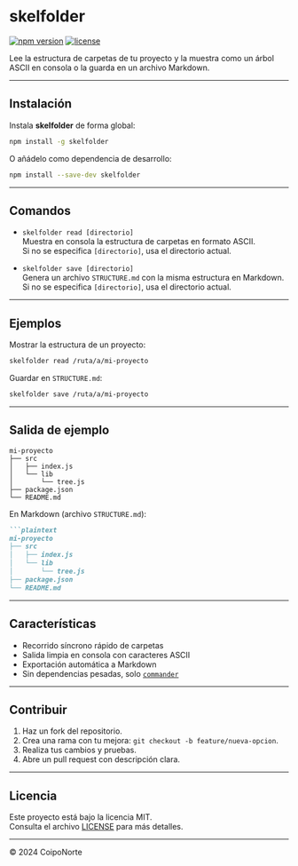 # skelfolder

[![npm version](https://img.shields.io/npm/v/skelfolder.svg)](https://www.npmjs.com/package/skelfolder) [![license](https://img.shields.io/npm/l/skelfolder.svg)](./LICENSE)

Lee la estructura de carpetas de tu proyecto y la muestra como un árbol ASCII en consola o la guarda en un archivo Markdown.

---

## Instalación

Instala **skelfolder** de forma global:

```bash
npm install -g skelfolder
```

O añádelo como dependencia de desarrollo:

```bash
npm install --save-dev skelfolder
```

---

## Comandos

- `skelfolder read [directorio]`  
  Muestra en consola la estructura de carpetas en formato ASCII.  
  Si no se especifica `[directorio]`, usa el directorio actual.

- `skelfolder save [directorio]`  
  Genera un archivo `STRUCTURE.md` con la misma estructura en Markdown.  
  Si no se especifica `[directorio]`, usa el directorio actual.

---

## Ejemplos

Mostrar la estructura de un proyecto:

```bash
skelfolder read /ruta/a/mi-proyecto
```

Guardar en `STRUCTURE.md`:

```bash
skelfolder save /ruta/a/mi-proyecto
```

---

## Salida de ejemplo

```plaintext
mi-proyecto
├── src
│   ├── index.js
│   └── lib
│       └── tree.js
├── package.json
└── README.md
```

En Markdown (archivo `STRUCTURE.md`):

```markdown
```plaintext
mi-proyecto
├── src
│   ├── index.js
│   └── lib
│       └── tree.js
├── package.json
└── README.md
```

---

## Características

- Recorrido síncrono rápido de carpetas
- Salida limpia en consola con caracteres ASCII
- Exportación automática a Markdown
- Sin dependencias pesadas, solo [`commander`](https://www.npmjs.com/package/commander)

---

## Contribuir

1. Haz un fork del repositorio.  
2. Crea una rama con tu mejora: `git checkout -b feature/nueva-opcion`.  
3. Realiza tus cambios y pruebas.  
4. Abre un pull request con descripción clara.

---

## Licencia

Este proyecto está bajo la licencia MIT.  
Consulta el archivo [LICENSE](./LICENSE) para más detalles.

---

© 2024 CoipoNorte
